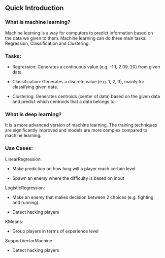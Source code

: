 ## Quick Introduction

### What is machine learning?

Machine learning is a way for computers to predict information based on the data we given to them. Machine learning can do three main tasks: Regression, Classification and Clustering.

### Tasks:

* Regression: Generates a continuous value (e.g. -1.1, 2.09, 20) from given data.

* Classification: Generates a discrete value (e.g. 1, 2, 3), mainly for classifying given data.

* Clustering: Generates centroids (center of data) based on the given data and predict which centroids that a data belongs to.

### What is deep learning?

It is a more advanced version of machine learning. The training techniques are significantly improved and models are more complex compared to machine learning.

### Use Cases:

LinearRegression:

* Make prediction on how long will a player reach certain level

* Spawn an enemy where the difficulty is based on input

LogisticRegression:

* Make an enemy that makes decision between 2 choices (e.g. fighting and running)

* Detect hacking players

KMeans:

* Group players in terms of experience level

SupportVectorMachine

* Detect hacking players

